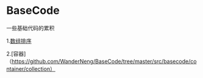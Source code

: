 # BaseCode
一些基础代码的累积

1.[数组排序](https://github.com/WanderNeng/BaseCode/tree/master/src/basecode/datastructure/arraysort)

2.[容器]（https://github.com/WanderNeng/BaseCode/tree/master/src/basecode/container/collection）
